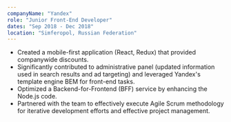 ```yaml
---
companyName: "Yandex"
role: "Junior Front-End Developer"
dates: "Sep 2018 - Dec 2018"
location: "Simferopol, Russian Federation"
---
```


- Created a mobile-first application (React, Redux) that provided companywide
  discounts.
- Significantly contributed to administrative panel (updated information used
  in search results and ad targeting) and leveraged Yandex's template engine
  BEM for front-end tasks.
- Optimized a Backend-for-Frontend (BFF) service by enhancing the Node.js
  code.
- Partnered with the team to effectively execute Agile Scrum methodology for
  iterative development efforts and effective project management.
